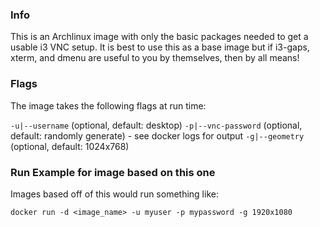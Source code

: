 ### Info
This is an Archlinux image with only the basic packages needed to get a usable i3 VNC setup. It is best to use this as a base image but if i3-gaps, xterm, and dmenu are useful to you by themselves, then by all means!

### Flags
The image takes the following flags at run time:

`-u|--username` (optional, default: desktop)
`-p|--vnc-password` (optional, default: randomly generate) -  see docker logs for output
`-g|--geometry` (optional, default: 1024x768)

### Run Example for image based on this one
Images based off of this would run something like: 
```
docker run -d <image_name> -u myuser -p mypassword -g 1920x1080
```
